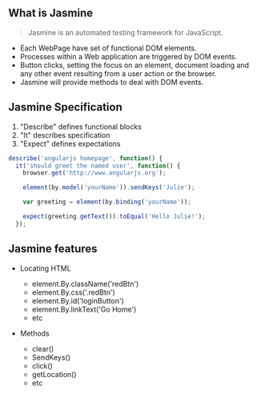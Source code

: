 What is Jasmine
----------------

> Jasmine is an automated testing framework for JavaScript.

- Each WebPage have set of functional DOM elements.
- Processes within a Web application are triggered by DOM events. 
- Button clicks, setting the focus on an element, document loading and any other event resulting from a user action or the browser. 
- Jasmine will provide methods to deal with DOM events.



Jasmine Specification
---------------------

1. "Describe" defines  functional blocks
2. "It" describes  specification
3. "Expect" defines expectations

````javascript
describe('angularjs homepage', function() {
  it('should greet the named user', function() {
    browser.get('http://www.angularjs.org');

    element(by.model('yourName')).sendKeys('Julie');

    var greeting = element(by.binding('yourName'));

    expect(greeting.getText()).toEqual('Hello Julie!');
  });
````



Jasmine features
----------------

- Locating HTML
  -  element.By.className('redBtn')
  -	 element.By.css('.redBtn')
  -  element.By.id('loginButton')
  -  element.By.linkText('Go Home')
  -  etc

- Methods
  -	 clear()
  -  SendKeys()
  -  click()
  -  getLocation()
  -  etc